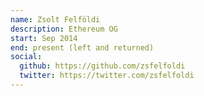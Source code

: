 ```yaml
---
name: Zsolt Felföldi
description: Ethereum OG
start: Sep 2014
end: present (left and returned)
social:
  github: https://github.com/zsfelfoldi
  twitter: https://twitter.com/zsfelfoldi
---
```


